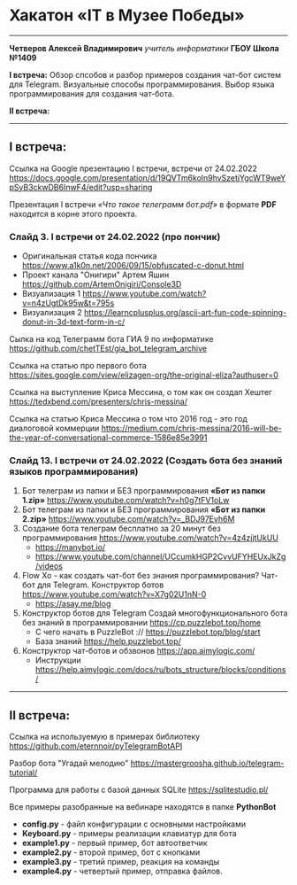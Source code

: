 # Хакатон «IT в Музее Победы»
____
**Четверов Алексей Владимирович** _учитель информатики_ **ГБОУ Школа №1409**

**I встреча:** Обзор спсобов и разбор примеров создания чат-бот систем для Telegram. Визуальные способы программирования. Выбор языка программирования для создания чат-бота.

**II встреча:** 
____

## I встреча:

Ссылка на Google презентацию I встречи, встречи от 24.02.2022 https://docs.google.com/presentation/d/19QVTm6koln9hvSzetjYgcWT9weYpSyB3ckwDB6InwF4/edit?usp=sharing

Презентация I встречи _«Что такое телеграмм бот.pdf»_ в формате **PDF** находится в корне этого проекта.

### Слайд 3. I встречи от 24.02.2022 (про пончик)
- Оригинальная статья кода пончика https://www.a1k0n.net/2006/09/15/obfuscated-c-donut.html
- Проект канала "Онигири" Артем Яшин https://github.com/ArtemOnigiri/Console3D
- Визуализация 1 https://www.youtube.com/watch?v=n4zUgtDk95w&t=795s
- Визуализация 2 https://learncplusplus.org/ascii-art-fun-code-spinning-donut-in-3d-text-form-in-c/

Сылка на код Телеграмм бота ГИА 9 по информатике https://github.com/chetTEst/gia_bot_telegram_archive

Ссылка на статью про первого бота https://sites.google.com/view/elizagen-org/the-original-eliza?authuser=0

Ссылка на выступление Криса Мессина, о том как он создал Хештег https://tedxbend.com/presenters/chris-messina/

Ссылка на статью Криса Мессина о том что 2016 год - это год диалоговой коммерции https://medium.com/chris-messina/2016-will-be-the-year-of-conversational-commerce-1586e85e3991

### Слайд 13. I встречи от 24.02.2022 (Создать бота без знаний языков программирования)
1. Бот телеграм из папки и БЕЗ программирования **«Бот из папки 1.zip»** https://www.youtube.com/watch?v=h0g7tFV1oLw
2. Бот телеграм из папки и БЕЗ программирования **«Бот из папки 2.zip»** https://www.youtube.com/watch?v=_BDJ97Evh6M
3. Создание бота телеграм бесплатно за 20 минут без программирования https://www.youtube.com/watch?v=4z4zjjtUkUU
    - https://manybot.io/
    - https://www.youtube.com/channel/UCcumkHGP2CvvUFYHEUxJkZg/videos
4. Flow Xo - как создать чат-бот без знания программирования? Чат- бот для Telegram. Конструктор ботов https://www.youtube.com/watch?v=X7g02U1nN-0
    - https://asay.me/blog
5. Конструктор ботов для Telegram
Создай многофункционального бота без знаний в программировании https://cp.puzzlebot.top/home
    - С чего начать в PuzzleBot :// https://puzzlebot.top/blog/start
    - База знаний https://help.puzzlebot.top/
6. Конструктор
чат-ботов и обзвонов https://app.aimylogic.com/
    -  Инструкции https://help.aimylogic.com/docs/ru/bots_structure/blocks/conditions/

___
## II встреча:

Ссылка на используемую в примерах библиотеку https://github.com/eternnoir/pyTelegramBotAPI

Разбор бота "Угадай мелодию" https://mastergroosha.github.io/telegram-tutorial/

Программа для работы с базой данных SQLite https://sqlitestudio.pl/

Все примеры разобранные на вебинаре находятся в папке **PythonBot**

- **config.py** - файл конфигурации с основными настройками
- **Keyboard.py** - примеры реализации клавиатур для бота
- **example1.py** - первый пример, бот автоответчик
- **example2.py** - второй пример, бот с кнопками
- **example3.py** - третий пример, реакция на команды
- **example4.py** - четвертый пример, отправка файлов.

